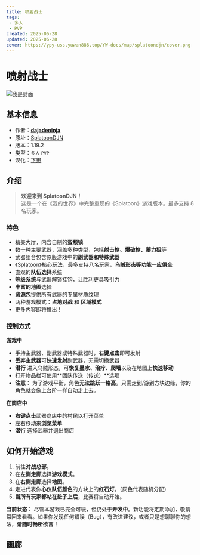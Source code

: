 ```yaml
---
title: 喷射战士
tags: 
 - 多人
 - PVP
created: 2025-06-28
updated: 2025-06-28
cover: https://ypy-uss.yuwan886.top/YW-docs/map/splatoondjn/cover.png
---
```


# 喷射战士
![我是封面](https://ypy-uss.yuwan886.top/YW-docs/map/splatoondjn/cover.png)
## 基本信息

- 作者：[**dajadeninja**](https://www.curseforge.com/mesplatoondjners/dajadeninja)
- 原址：[SplatoonDJN](https://www.curseforge.com/minecraft/worlds/splatoondjn-splatoon-in-minecraft-optifine)
- 版本：1.19.2
- 类型：`多人` `PVP`
- 汉化：[下崽](https://pan.quark.cn/s/7a90507bb0e9)

## 介绍

> **欢迎来到 SplatoonDJN！**    
> 这是一个在《我的世界》中完整重现的《Splatoon》游戏版本。最多支持 8 名玩家。

### 特色

 - 精美大厅，内含自制的**蛮颓镇**
 - 数十种主要武器，涵盖多种类型，包括**射击枪、爆破枪、蓄力狙**等
 - 武器组合包含原版游戏中的**副武器和特殊武器**
 - 《Splatoon》核心玩法，最多支持八名玩家，**乌贼形态等功能一应俱全**
 - 直观的**队伍选择**系统
 - **等级系统**与武器解锁挂钩，让胜利更具吸引力
 - **丰富的地图**选择
 - **资源包**提供所有武器的专属材质纹理
 - 两种游戏模式：**占地对战** 和 **区域模式**
 - 更多内容即将推出！

### **控制方式**

**游戏中**

 - 手持主武器、副武器或特殊武器时，**右键点击**即可发射
 - **丢弃主武器**可**快速发射**副武器，无需切换武器
 - **潜行** 进入乌贼形态，可**恢复墨水、治疗、爬墙**以及在地图上**快速移动**
 - 打开物品栏可使用**团队传送（传送）**选项
 - **注意：** 为了游戏平衡，角色**无法跳跃一格高**。只需走到/游到方块边缘，你的角色就会像上台阶一样自动走上去。

**在商店中**

 - **右键点击**武器商店中的村民以打开菜单
 - 左右移动来**浏览菜单**
 - **潜行** 选择武器并退出商店

## **如何开始游戏**

1.  前往**对战总部**。
2.  在**左侧走廊**选择**游戏模式**。
3.  在**右侧走廊**选择**地图**。
4.  走进代表你**心仪队伍颜色**的方块上的**红石灯**。（灰色代表随机分配）
5.  **当所有玩家都站在垫子上后**，比赛将自动开始。

**当前状态：** 尽管本游戏已完全可玩，但仍处于**开发中**。新功能将定期添加，敬请常回来看看。如果你发现任何错误（Bug），有改进建议，或者只是想聊聊你的想法，**请随时畅所欲言！**

## 画廊

<Gallery :images="[
  { src: 'https://ypy-uss.yuwan886.top/YW-docs/map/splatoondjn/1.png' },
  { src: 'https://ypy-uss.yuwan886.top/YW-docs/map/splatoondjn/2.png' },
  { src: 'https://ypy-uss.yuwan886.top/YW-docs/map/splatoondjn/3.png' }
]" />